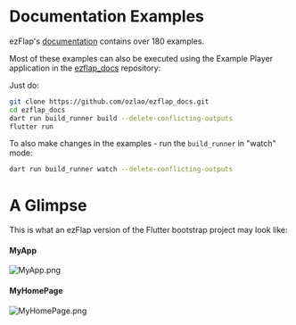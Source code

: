 
# Documentation Examples
ezFlap's [documentation](https://www.ezflap.io/essentials/introduction/introduction.html) contains over 180 examples.

Most of these examples can also be executed using the Example Player application in the
[ezflap_docs](https://github.com/ozlao/ezflap_docs) repository:

Just do:
```bash
git clone https://github.com/ozlao/ezflap_docs.git
cd ezflap_docs
dart run build_runner build --delete-conflicting-outputs
flutter run
```

To also make changes in the examples - run the `build_runner` in "watch" mode:
```bash
dart run build_runner watch --delete-conflicting-outputs
```

# A Glimpse
This is what an ezFlap version of the Flutter bootstrap project may look like:

#### MyApp
![MyApp.png](https://www.ezflap.io/assets/external/MyApp.png)

#### MyHomePage
![MyHomePage.png](https://www.ezflap.io/assets/external/MyHomePage.png)
